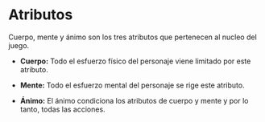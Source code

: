 
Atributos
=========

Cuerpo, mente y ánimo son los tres atributos que pertenecen al nucleo del juego.

- **Cuerpo:** Todo el esfuerzo físico del personaje viene limitado por este atributo.

- **Mente:** Todo el esfuerzo mental del personaje se rige este atributo.

- **Ánimo:** El ánimo condiciona los atributos de cuerpo y mente y por lo tanto, todas las acciones.
